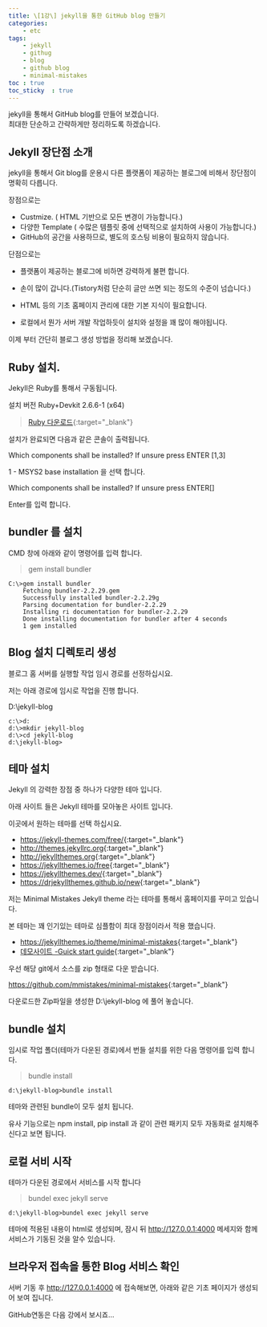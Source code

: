 ```yaml
---
title: \[1강\] jekyll을 통한 GitHub blog 만들기 
categories: 
    - etc
tags: 
    - jekyll
    - githug
    - blog
    - github blog
    - minimal-mistakes
toc : true
toc_sticky  : true    
---
```


jekyll을 통해서 GitHub blog를 만들어 보겠습니다.     
최대한 단순하고 간략하게만 정리하도록 하겠습니다.


## Jekyll 장단점 소개

jekyll을 통해서 Git blog를 운용시 다른 플랫폼이 제공하는 블로그에 비해서 장단점이 명확히 다릅니다.

장점으로는

- Custmize. ( HTML 기반으로 모든 변경이 가능합니다.)
- 다양한 Template ( 수많은 템플릿 중에 선택적으로 설치하여 사용이 가능합니다.)
- GitHub의 공간을 사용하므로, 별도의 호스팅 비용이 필요하지 않습니다.

단점으로는

- 플랫폼이 제공하는 블로그에 비하면 강력하게 불편 합니다.

- 손이 많이 갑니다.(Tistory처럼 단순히 글만 쓰면 되는 정도의 수준이 넘습니다.)

- HTML 등의 기초 홈페이지 관리에 대한 기본 지식이 필요합니다.

- 로컬에서 뭔가 서버 개발 작업하듯이 설치와 설정을 꽤 많이 해야됩니다.

  

이제 부터 간단히 블로그 생성 방법을 정리해 보겠습니다.



## Ruby 설치. 

Jekyll은 Ruby를 통해서 구동됩니다.

설치 버전 Ruby+Devkit 2.6.6-1 (x64) 

> [Ruby 다운로드](https://rubyinstaller.org/downloads/archives/ "루비 설치"){:target="_blank"}



설치가 완료되면 다음과 같은 콘솔이 출력됩니다.

Which components shall be installed? If unsure press ENTER [1,3]

1 - MSYS2 base installation 을 선택 합니다.

Which components shall be installed? If unsure press ENTER[]

Enter를 입력 합니다.



##  bundler 를 설치

CMD 창에 아래와 같이 명령어를 입력 합니다.

> gem install bundler

```
C:\>gem install bundler
    Fetching bundler-2.2.29.gem
    Successfully installed bundler-2.2.29g
    Parsing documentation for bundler-2.2.29
    Installing ri documentation for bundler-2.2.29
    Done installing documentation for bundler after 4 seconds
    1 gem installed
```



## Blog 설치 디렉토리 생성

블로그 홈 서버를 실행할 작업 임시 경로를 선정하십시요.

저는 아래 경로에 임시로 작업을 진행 합니다.

D:\jekyll-blog

```
c:\>d:
d:\>mkdir jekyll-blog
d:\>cd jekyll-blog
d:\jekyll-blog>
```



## 테마 설치

Jekyll 의 강력한 장점 중 하나가  다양한 테마 입니다.

아래 사이트 들은 Jekyll 테마를 모아놓은 사이트 입니다.

이곳에서 원하는 테마를 선택 하십시요.

- <https://jekyll-themes.com/free/>{:target="_blank"}
- <http://themes.jekyllrc.org>{:target="_blank"}
- <http://jekyllthemes.org>{:target="_blank"}
- <https://jekyllthemes.io/free>{:target="_blank"}
- <https://jekyllthemes.dev/>{:target="_blank"}
- <https://drjekyllthemes.github.io/new>{:target="_blank"}



저는 Minimal Mistakes Jekyll theme 라는 테마를 통해서 홈페이지를 꾸미고 있습니다.

본 테마는 꽤 인기있는 테마로 심플함이 최대 장점이라서 적용 했습니다.

- <https://jekyllthemes.io/theme/minimal-mistakes>{:target="_blank"}
- [데모사이트 -Guick start guide](https://mmistakes.github.io/minimal-mistakes/docs/quick-start-guide/){:target="_blank"}

우선 해당 git에서 소스를 zip 형태로 다운 받습니다.

<https://github.com/mmistakes/minimal-mistakes>{:target="_blank"}

다운로드한  Zip파일을 생성한 D:\jekyll-blog 에 풀어 놓습니다.



## bundle 설치

임시로 작업 폴더(테마가 다운된 경로)에서 번들 설치를 위한 다음 명령어를 입력 합니다.

> bundle install

```
d:\jekyll-blog>bundle install
```

테마와 관련된 bundle이 모두 설치 됩니다.

유사 기능으로는 npm install, pip install 과 같이 관련 패키지 모두 자동화로 설치해주신다고 보면 됩니다.



## 로컬 서비 시작

테마가 다운된 경로에서 서비스를 시작 합니다

> bundel exec jekyll serve

```
d:\jekyll-blog>bundel exec jekyll serve
```

테마에 적용된 내용이 html로 생성되며, 잠시 뒤 http://127.0.0.1:4000 메세지와 함께 서비스가 기동된 것을 알수 있습니다.



## 브라우저 접속을 통한 Blog 서비스 확인

서버 기동 후 http://127.0.0.1:4000 에 접속해보면, 아래와 같은 기초 페이지가 생성되어 보여 집니다.





GitHub연동은 다음 강에서 보시죠...





